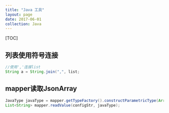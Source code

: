 ```yaml
---
title: "Java 工具"
layout: page
date: 2017-06-01
collection: Java
---
```

[TOC]

## 列表使用符号连接

```java
//使用','连接list
String a = String.join(",", list;
```

## mapper读取JsonArray

```java
JavaType javaType = mapper.getTypeFactory().constructParametricType(ArrayList.class, String.class);
List<String> mapper.readValue(configStr, javaType);
```